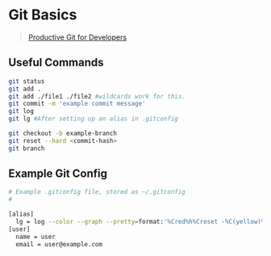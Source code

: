 # Git Basics

> [Productive Git for Developers](https://egghead.io/courses/productive-git-for-developers)

## Useful Commands

```bash
git status
git add .
git add ./file1 ./file2 #wildcards work for this.
git commit -m 'example commit message'
git log
git lg #After setting up an alias in .gitconfig

git checkout -b example-branch
git reset --hard <commit-hash>
git branch
```

## Example Git Config

```bash
# Example .gitconfig file, stored as ~/.gitconfig
#

[alias]
  lg = log --color --graph --pretty=format:'%Cred%h%Creset -%C(yellow)%d%Creset %s %Cgreen(%cr) %C(bold blue)<%an>%Creset' --abbrev-commit --branches
[user]
  name = user
  email = user@example.com
```
